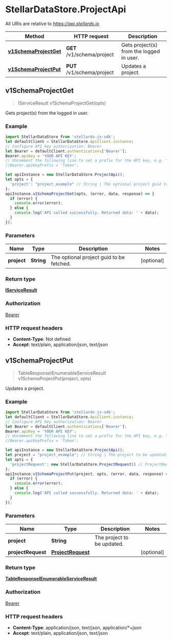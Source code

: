 # StellarDataStore.ProjectApi

All URIs are relative to *https://api.stellards.io*

Method | HTTP request | Description
------------- | ------------- | -------------
[**v1SchemaProjectGet**](ProjectApi.md#v1SchemaProjectGet) | **GET** /v1/schema/project | Gets project(s) from the logged in user.
[**v1SchemaProjectPut**](ProjectApi.md#v1SchemaProjectPut) | **PUT** /v1/schema/project | Updates a project.



## v1SchemaProjectGet

> IServiceResult v1SchemaProjectGet(opts)

Gets project(s) from the logged in user.

### Example

```javascript
import StellarDataStore from 'stellards-js-sdk';
let defaultClient = StellarDataStore.ApiClient.instance;
// Configure API key authorization: Bearer
let Bearer = defaultClient.authentications['Bearer'];
Bearer.apiKey = 'YOUR API KEY';
// Uncomment the following line to set a prefix for the API key, e.g. "Token" (defaults to null)
//Bearer.apiKeyPrefix = 'Token';

let apiInstance = new StellarDataStore.ProjectApi();
let opts = {
  'project': "project_example" // String | The optional project guid to be fetched.
};
apiInstance.v1SchemaProjectGet(opts, (error, data, response) => {
  if (error) {
    console.error(error);
  } else {
    console.log('API called successfully. Returned data: ' + data);
  }
});
```

### Parameters


Name | Type | Description  | Notes
------------- | ------------- | ------------- | -------------
 **project** | **String**| The optional project guid to be fetched. | [optional] 

### Return type

[**IServiceResult**](IServiceResult.md)

### Authorization

[Bearer](../README.md#Bearer)

### HTTP request headers

- **Content-Type**: Not defined
- **Accept**: text/plain, application/json, text/json


## v1SchemaProjectPut

> TableResponseIEnumerableServiceResult v1SchemaProjectPut(project, opts)

Updates a project.

### Example

```javascript
import StellarDataStore from 'stellards-js-sdk';
let defaultClient = StellarDataStore.ApiClient.instance;
// Configure API key authorization: Bearer
let Bearer = defaultClient.authentications['Bearer'];
Bearer.apiKey = 'YOUR API KEY';
// Uncomment the following line to set a prefix for the API key, e.g. "Token" (defaults to null)
//Bearer.apiKeyPrefix = 'Token';

let apiInstance = new StellarDataStore.ProjectApi();
let project = "project_example"; // String | The project to be updated.
let opts = {
  'projectRequest': new StellarDataStore.ProjectRequest() // ProjectRequest | 
};
apiInstance.v1SchemaProjectPut(project, opts, (error, data, response) => {
  if (error) {
    console.error(error);
  } else {
    console.log('API called successfully. Returned data: ' + data);
  }
});
```

### Parameters


Name | Type | Description  | Notes
------------- | ------------- | ------------- | -------------
 **project** | **String**| The project to be updated. | 
 **projectRequest** | [**ProjectRequest**](ProjectRequest.md)|  | [optional] 

### Return type

[**TableResponseIEnumerableServiceResult**](TableResponseIEnumerableServiceResult.md)

### Authorization

[Bearer](../README.md#Bearer)

### HTTP request headers

- **Content-Type**: application/json, text/json, application/*+json
- **Accept**: text/plain, application/json, text/json

